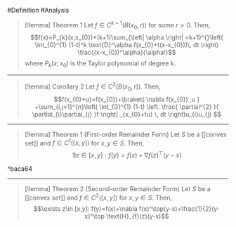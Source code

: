 #Definition #Analysis 

> [!lemma] Theorem 1
> Let $f\in C^{k+1}(B(x_{0},r))$ for some $r>0$. Then, $$f(x)=P_{k}(x;x_{0})+(k+1)\sum_{\left| \alpha \right| =k+1}^{}\left( \int_{0}^{1} (1-t)^k \text{D}^\alpha f(x_{0}+t(x-x_{0}))\, dt  \right) \frac{(x-x_{0})^\alpha}{\alpha!}$$where $P_{k}(x;x_{0})$ is the Taylor polynomial of degree $k$. 

---
> [!lemma] Corollary 2
> Let $f\in C^2(B(x_{0},r))$. Then, $$f(x_{0}+u)=f(x_{0})+\braket{ \nabla f(x_{0}) ,u  } +\sum_{i,j=1}^{n}\left( \int_{0}^{1} (1-t) \left. \frac{ \partial^{2} }{ \partial_{i}\partial_{j} }f \right| _{x_{0}+tu}  \, dt \right)u_{i}u_{j} $$

---
> [!lemma] Theorem 1 (First-order Remainder Form)
> Let $S$ be a [[convex set]] and $f\in C^1([x,y])$ for $x,y\in S$. Then, $$\exists z\in [x,y]: f(y)=f(x)+\nabla f(z)^\top(y-x)$$

^baca64

---
> [!lemma] Theorem 2 (Second-order Remainder Form)
> Let $S$ be a [[convex set]] and $f\in C^2([x,y])$ for $x,y\in S$. Then, $$\exists z\in [x,y]: f(y)=f(x)+\nabla f(x)^\top(y-x)+\frac{1}{2}(y-x)^\top \text{H}_{f}(z)(y-x)$$

